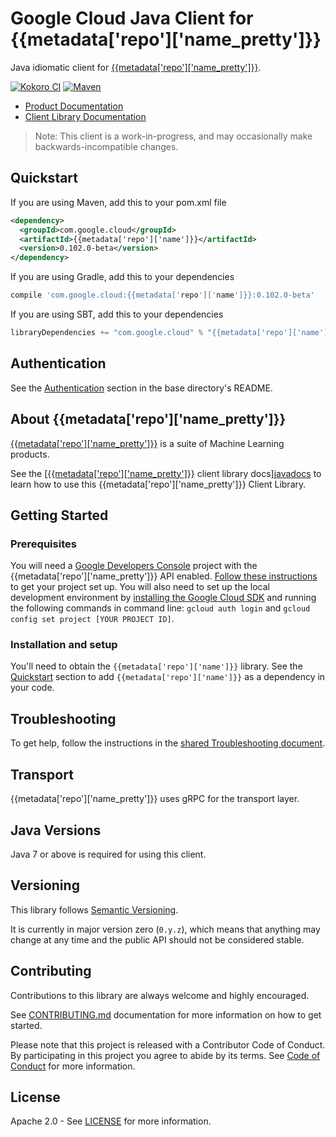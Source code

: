 # Google Cloud Java Client for {{metadata['repo']['name_pretty']}}

Java idiomatic client for [{{metadata['repo']['name_pretty']}}][api-reference].

[![Kokoro CI][kokoro-badge-image]][kokoro-badge-link]
[![Maven][maven-version-image]][maven-version-link]

- [Product Documentation][product-docs]
- [Client Library Documentation][javadocs]

> Note: This client is a work-in-progress, and may occasionally
> make backwards-incompatible changes.

## Quickstart

[//]: # ({x-version-update-start:{{metadata['repo']['name']}}:released})
If you are using Maven, add this to your pom.xml file
```xml
<dependency>
  <groupId>com.google.cloud</groupId>
  <artifactId>{{metadata['repo']['name']}}</artifactId>
  <version>0.102.0-beta</version>
</dependency>
```
If you are using Gradle, add this to your dependencies
```Groovy
compile 'com.google.cloud:{{metadata['repo']['name']}}:0.102.0-beta'
```
If you are using SBT, add this to your dependencies
```Scala
libraryDependencies += "com.google.cloud" % "{{metadata['repo']['name']}}" % "0.102.0-beta"
```
[//]: # ({x-version-update-end})

## Authentication

See the [Authentication][authentication] section in the base directory's README.

## About {{metadata['repo']['name_pretty']}}

[{{metadata['repo']['name_pretty']}}][api-reference] is a suite of Machine Learning products.

See the [[{{metadata['repo']['name_pretty']}}][api-reference] client library docs][javadocs] to learn how to
use this {{metadata['repo']['name_pretty']}} Client Library.

## Getting Started

### Prerequisites

You will need a [Google Developers Console][developer-console] project with the
{{metadata['repo']['name_pretty']}} API enabled. [Follow these instructions][create-project] to get your
project set up. You will also need to set up the local development environment by
[installing the Google Cloud SDK][cloud-sdk] and running the following commands in command line:
`gcloud auth login` and `gcloud config set project [YOUR PROJECT ID]`.

### Installation and setup

You'll need to obtain the `{{metadata['repo']['name']}}` library.  See the [Quickstart](#quickstart) section
to add `{{metadata['repo']['name']}}` as a dependency in your code.

## Troubleshooting

To get help, follow the instructions in the [shared Troubleshooting document][troubleshooting].

## Transport

{{metadata['repo']['name_pretty']}} uses gRPC for the transport layer.

## Java Versions

Java 7 or above is required for using this client.

## Versioning

This library follows [Semantic Versioning](http://semver.org/).

It is currently in major version zero (``0.y.z``), which means that anything may change at any time
and the public API should not be considered stable.

## Contributing

Contributions to this library are always welcome and highly encouraged.

See [CONTRIBUTING.md][contributing] documentation for more information on how to get started.

Please note that this project is released with a Contributor Code of Conduct. By participating in
this project you agree to abide by its terms. See [Code of Conduct][code-of-conduct] for more
information.

## License

Apache 2.0 - See [LICENSE][license] for more information.

[api-reference]: {{metadata['repo']['api_reference']}}
[product-docs]: {{metadata['repo']['product_documentation']}}
[javadocs]: {{metadata['repo']['client_documentation']}}
[kokoro-badge-image]: http://storage.googleapis.com/cloud-devrel-public/java/badges/{{metadata['repo']['repo_short']}}/master.svg
[kokoro-badge-link]: http://storage.googleapis.com/cloud-devrel-public/java/badges/{{metadata['repo']['repo_short']}}/master.html
[maven-version-image]: https://img.shields.io/maven-central/v/com.google.cloud/{{metadata['repo']['name']}}.svg
[maven-version-link]: https://search.maven.org/search?q=g:com.google.cloud%20AND%20a:{{metadata['repo']['name']}}&core=gav
[authentication]: https://github.com/googleapis/google-cloud-java#authentication
[developer-console]: https://console.developers.google.com/
[create-project]: https://cloud.google.com/resource-manager/docs/creating-managing-projects
[cloud-sdk]: https://cloud.google.com/sdk/
[troubleshooting]: https://github.com/googleapis/google-cloud-common/blob/master/troubleshooting/readme.md#troubleshooting

[contributing]: https://github.com/{{metadata['repo']['repo']}}/blob/master/CONTRIBUTING.md
[code-of-conduct]: https://github.com/{{metadata['repo']['repo']}}/blob/master/CODE_OF_CONDUCT.md#contributor-code-of-conduct
[license]: https://github.com/{{metadata['repo']['repo']}}/blob/master/LICENSE